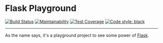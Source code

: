 # Flask Playground

[![Build Status](https://travis-ci.org/willianantunes/flask-playground.svg?branch=master)](https://travis-ci.org/willianantunes/flask-playground)
[![Maintainability](https://api.codeclimate.com/v1/badges/ac42632e5d323914c5a4/maintainability)](https://codeclimate.com/github/willianantunes/flask-playground/maintainability)
[![Test Coverage](https://api.codeclimate.com/v1/badges/ac42632e5d323914c5a4/test_coverage)](https://codeclimate.com/github/willianantunes/flask-playground/test_coverage)
[![Code style: black](https://img.shields.io/badge/code%20style-black-000000.svg)](https://github.com/ambv/black)

---

As the name says, it's a playground project to see some power of [Flask](https://github.com/pallets/flask).
